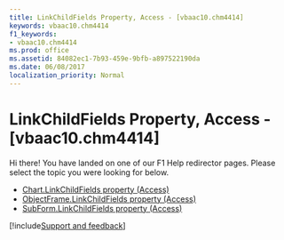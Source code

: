 ```yaml
---
title: LinkChildFields Property, Access - [vbaac10.chm4414]
keywords: vbaac10.chm4414
f1_keywords:
- vbaac10.chm4414
ms.prod: office
ms.assetid: 84082ec1-7b93-459e-9bfb-a897522190da
ms.date: 06/08/2017
localization_priority: Normal
---
```



# LinkChildFields Property, Access - [vbaac10.chm4414]

Hi there! You have landed on one of our F1 Help redirector pages. Please select the topic you were looking for below.

- [Chart.LinkChildFields property (Access)](../api/access.chart.md)
- [ObjectFrame.LinkChildFields property (Access)](http://msdn.microsoft.com/library/f82332c1-2dd0-bd3a-3f63-e84727ea7429%28Office.15%29.aspx)
- [SubForm.LinkChildFields property (Access)](http://msdn.microsoft.com/library/74daa999-e531-88df-117b-ca7b3b6c795f%28Office.15%29.aspx)

[!include[Support and feedback](~/includes/feedback-boilerplate.md)]